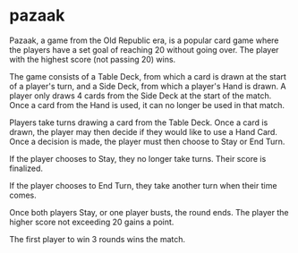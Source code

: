 # pazaak

<p>Pazaak, a game from the Old Republic era, is a popular card game where the players have a set goal of reaching 20 without going over. The player with the highest score (not passing 20) wins.</p>

<p>The game consists of a Table Deck, from which a card is drawn at the start of a player's turn, and a Side Deck, from which a player's Hand is drawn. A player only draws 4 cards from the Side Deck at the start of the match. Once a card from the Hand is used, it can no longer be used in that match.</p>

<p>Players take turns drawing a card from the Table Deck. Once a card is drawn, the player may then decide if they would like to use a Hand Card. Once a decision is made, the player must then choose to Stay or End Turn.</p>

<p>If the player chooses to Stay, they no longer take turns. Their score is finalized.</p>
<p>If the player chooses to End Turn, they take another turn when their time comes.</p>

<p>Once both players Stay, or one player busts, the round ends. The player the higher score not exceeding 20 gains a point.</p>
<p>The first player to win 3 rounds wins the match.</p>